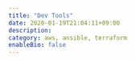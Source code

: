 ```yaml
---
title: "Dev Tools"
date: 2020-01-19T21:04:11+09:00
description: 
category: aws, ansible, terraform
enableBio: false
---
```

